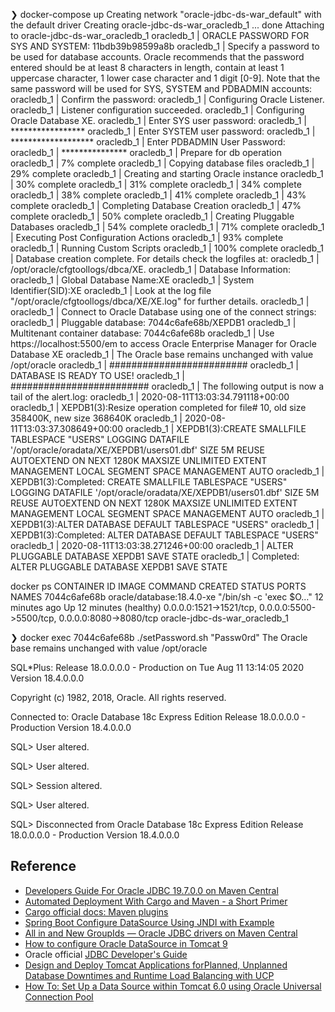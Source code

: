 ❯ docker-compose up
Creating network "oracle-jdbc-ds-war_default" with the default driver
Creating oracle-jdbc-ds-war_oracledb_1 ... done
Attaching to oracle-jdbc-ds-war_oracledb_1
oracledb_1  | ORACLE PASSWORD FOR SYS AND SYSTEM: 11bdb39b98599a8b
oracledb_1  | Specify a password to be used for database accounts. Oracle recommends that the password entered should be at least 8 characters in length, contain at least 1 uppercase character, 1 lower case character and 1 digit [0-9]. Note that the same password will be used for SYS, SYSTEM and PDBADMIN accounts:
oracledb_1  | Confirm the password:
oracledb_1  | Configuring Oracle Listener.
oracledb_1  | Listener configuration succeeded.
oracledb_1  | Configuring Oracle Database XE.
oracledb_1  | Enter SYS user password:
oracledb_1  | *****************
oracledb_1  | Enter SYSTEM user password:
oracledb_1  | *******************
oracledb_1  | Enter PDBADMIN User Password:
oracledb_1  | ***************
oracledb_1  | Prepare for db operation
oracledb_1  | 7% complete
oracledb_1  | Copying database files
oracledb_1  | 29% complete
oracledb_1  | Creating and starting Oracle instance
oracledb_1  | 30% complete
oracledb_1  | 31% complete
oracledb_1  | 34% complete
oracledb_1  | 38% complete
oracledb_1  | 41% complete
oracledb_1  | 43% complete
oracledb_1  | Completing Database Creation
oracledb_1  | 47% complete
oracledb_1  | 50% complete
oracledb_1  | Creating Pluggable Databases
oracledb_1  | 54% complete
oracledb_1  | 71% complete
oracledb_1  | Executing Post Configuration Actions
oracledb_1  | 93% complete
oracledb_1  | Running Custom Scripts
oracledb_1  | 100% complete
oracledb_1  | Database creation complete. For details check the logfiles at:
oracledb_1  |  /opt/oracle/cfgtoollogs/dbca/XE.
oracledb_1  | Database Information:
oracledb_1  | Global Database Name:XE
oracledb_1  | System Identifier(SID):XE
oracledb_1  | Look at the log file "/opt/oracle/cfgtoollogs/dbca/XE/XE.log" for further details.
oracledb_1  |
oracledb_1  | Connect to Oracle Database using one of the connect strings:
oracledb_1  |      Pluggable database: 7044c6afe68b/XEPDB1
oracledb_1  |      Multitenant container database: 7044c6afe68b
oracledb_1  | Use https://localhost:5500/em to access Oracle Enterprise Manager for Oracle Database XE
oracledb_1  | The Oracle base remains unchanged with value /opt/oracle
oracledb_1  | #########################
oracledb_1  | DATABASE IS READY TO USE!
oracledb_1  | #########################
oracledb_1  | The following output is now a tail of the alert.log:
oracledb_1  | 2020-08-11T13:03:34.791118+00:00
oracledb_1  | XEPDB1(3):Resize operation completed for file# 10, old size 358400K, new size 368640K
oracledb_1  | 2020-08-11T13:03:37.308649+00:00
oracledb_1  | XEPDB1(3):CREATE SMALLFILE TABLESPACE "USERS" LOGGING  DATAFILE  '/opt/oracle/oradata/XE/XEPDB1/users01.dbf' SIZE 5M REUSE AUTOEXTEND ON NEXT  1280K MAXSIZE UNLIMITED  EXTENT MANAGEMENT LOCAL  SEGMENT SPACE MANAGEMENT  AUTO
oracledb_1  | XEPDB1(3):Completed: CREATE SMALLFILE TABLESPACE "USERS" LOGGING  DATAFILE  '/opt/oracle/oradata/XE/XEPDB1/users01.dbf' SIZE 5M REUSE AUTOEXTEND ON NEXT  1280K MAXSIZE UNLIMITED  EXTENT MANAGEMENT LOCAL  SEGMENT SPACE MANAGEMENT  AUTO
oracledb_1  | XEPDB1(3):ALTER DATABASE DEFAULT TABLESPACE "USERS"
oracledb_1  | XEPDB1(3):Completed: ALTER DATABASE DEFAULT TABLESPACE "USERS"
oracledb_1  | 2020-08-11T13:03:38.271246+00:00
oracledb_1  | ALTER PLUGGABLE DATABASE XEPDB1 SAVE STATE
oracledb_1  | Completed: ALTER PLUGGABLE DATABASE XEPDB1 SAVE STATE

 docker ps
 CONTAINER ID        IMAGE                       COMMAND                  CREATED             STATUS                    PORTS                              NAMES
 7044c6afe68b        oracle/database:18.4.0-xe   "/bin/sh -c 'exec $O…"   12 minutes ago      Up 12 minutes (healthy)   0.0.0.0:1521->1521/tcp, 0.0.0.0:5500->5500/tcp, 0.0.0.0:8080->8080/tcp   oracle-jdbc-ds-war_oracledb_1

❯ docker exec 7044c6afe68b ./setPassword.sh "Passw0rd"
The Oracle base remains unchanged with value /opt/oracle

SQL*Plus: Release 18.0.0.0.0 - Production on Tue Aug 11 13:14:05 2020
Version 18.4.0.0.0

Copyright (c) 1982, 2018, Oracle.  All rights reserved.


Connected to:
Oracle Database 18c Express Edition Release 18.0.0.0.0 - Production
Version 18.4.0.0.0

SQL>
User altered.

SQL>
User altered.

SQL>
Session altered.

SQL>
User altered.

SQL> Disconnected from Oracle Database 18c Express Edition Release 18.0.0.0.0 - Production
Version 18.4.0.0.0

## Reference

* [Developers Guide For Oracle JDBC 19.7.0.0 on Maven Central](https://www.oracle.com/database/technologies/maven-central-guide.html)
* [Automated Deployment With Cargo and Maven - a Short Primer](https://dzone.com/articles/automated-deployment-cargo-and)
* [Cargo official docs: Maven plugins](https://codehaus-cargo.github.io/cargo/Maven2+plugin.html)
* [Spring Boot Configure DataSource Using JNDI with Example](https://www.java4s.com/spring-boot-tutorials/spring-boot-configure-datasource-using-jndi-with-example/)
* [All in and New GroupIds — Oracle JDBC drivers on Maven Central](https://medium.com/oracledevs/all-in-and-new-groupids-oracle-jdbc-drivers-on-maven-central-a76d545954c6)
* [How to configure Oracle DataSource in Tomcat 9](https://javausecase.com/2017/01/22/how-to-configure-oracle-datasource-in-tomcat-9/)
* Oracle official [JDBC Developer's Guide](https://docs.oracle.com/en/database/oracle/oracle-database/20/jjdbc/)
* [Design and Deploy Tomcat Applications forPlanned, Unplanned Database Downtimes and Runtime Load Balancing with UCP](https://www.oracle.com/technetwork/database/application-development/planned-unplanned-rlb-ucp-tomcat-2265175.pdf)
* [How To: Set Up a Data Source within Tomcat 6.0 using Oracle Universal Connection Pool](https://www.oracle.com/technical-resources/articles/enterprise-manager/ucp-jdbc-tomcat.html)

